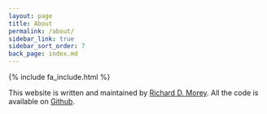 ```yaml
---
layout: page
title: About
permalink: /about/
sidebar_link: true
sidebar_sort_order: 7
back_page: index.md
---
```


{% include fa_include.html %}


This website is written and maintained by [Richard D. Morey](https://richarddmorey.com/). All the code is available on 
[Github](https://github.com/richarddmorey/studentProjectAllocation).


<a href="https://github.com/richarddmorey/studentProjectAllocation"><i class="fa fa-github fa-2x" ></i></a>
